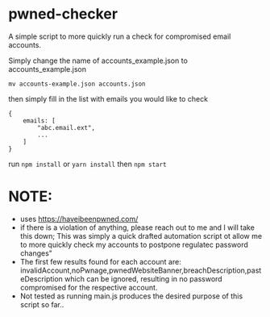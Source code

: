 # pwned-checker

A simple script to more quickly run a check for compromised email accounts.

Simply change the name of accounts_example.json to accounts_example.json
```
mv accounts-example.json accounts.json
```

then simply fill in the list with emails you would like to check
```
{
    emails: [
        "abc.email.ext",
        ...
    ]
}
```

run `npm install` or `yarn install` then `npm start`

# NOTE:
- uses https://haveibeenpwned.com/
- if there is a violation of anything, please reach out to me and I will take this down; This was simply a quick drafted automation script ot allow me to more quickly check my accounts to postpone regulatec password changes"
- The first few results found for each account are: invalidAccount,noPwnage,pwnedWebsiteBanner,breachDescription,pasteDescription which can be ignored, resulting in no password compromised for the respective account.
- Not tested as running main.js produces the desired purpose of this script so far..